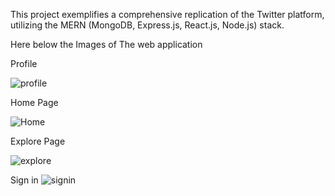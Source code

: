  This project exemplifies a comprehensive replication of the Twitter platform, utilizing the MERN (MongoDB, Express.js, React.js, Node.js) stack.

Here below the Images of The web application

Profile

![profile](https://github.com/Muthu-kesavan/twitter/assets/73815261/9801a783-db7d-4710-9a2e-4cd3d5619bc6)

Home Page

![Home](https://github.com/Muthu-kesavan/twitter/assets/73815261/8609f820-c8c5-4e8c-9de2-9fb94efc0bc3)

Explore Page

![explore](https://github.com/Muthu-kesavan/twitter/assets/73815261/765d08c0-9bb7-469e-95d8-f825f30b7eb4)

Sign in
![signin](https://github.com/Muthu-kesavan/twitter/assets/73815261/859f18f1-14f8-4394-a6c0-261a3521262c)


